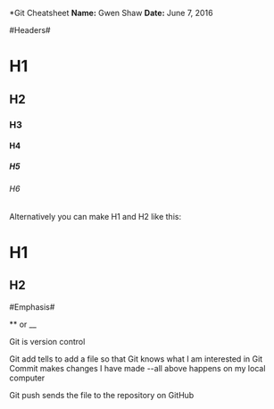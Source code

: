 *Git Cheatsheet
**Name:** Gwen Shaw
**Date:** June 7, 2016

#Headers# 

# H1
## H2
### H3
#### H4
##### H5
###### H6

Alternatively you can make H1 and H2 like this:

H1 
======

H2
-------


#Emphasis#

** or __

Git is version control

Git add tells to add a file so that Git knows what I am interested in 
Git Commit makes changes I have made
--all above happens on my local computer

Git push sends the file to the repository on GitHub



